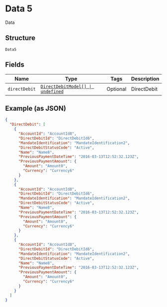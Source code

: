 
# Data 5

Data

## Structure

`Data5`

## Fields

| Name | Type | Tags | Description |
|  --- | --- | --- | --- |
| `directDebit` | [`DirectDebitModel[] \| undefined`](../../doc/models/direct-debit-model.md) | Optional | DirectDebit |

## Example (as JSON)

```json
{
  "DirectDebit": [
    {
      "AccountId": "AccountId8",
      "DirectDebitId": "DirectDebitId6",
      "MandateIdentification": "MandateIdentification2",
      "DirectDebitStatusCode": "Active",
      "Name": "Name8",
      "PreviousPaymentDateTime": "2016-03-13T12:52:32.123Z",
      "PreviousPaymentAmount": {
        "Amount": "Amount0",
        "Currency": "Currency6"
      }
    },
    {
      "AccountId": "AccountId8",
      "DirectDebitId": "DirectDebitId6",
      "MandateIdentification": "MandateIdentification2",
      "DirectDebitStatusCode": "Active",
      "Name": "Name8",
      "PreviousPaymentDateTime": "2016-03-13T12:52:32.123Z",
      "PreviousPaymentAmount": {
        "Amount": "Amount0",
        "Currency": "Currency6"
      }
    },
    {
      "AccountId": "AccountId8",
      "DirectDebitId": "DirectDebitId6",
      "MandateIdentification": "MandateIdentification2",
      "DirectDebitStatusCode": "Active",
      "Name": "Name8",
      "PreviousPaymentDateTime": "2016-03-13T12:52:32.123Z",
      "PreviousPaymentAmount": {
        "Amount": "Amount0",
        "Currency": "Currency6"
      }
    }
  ]
}
```

